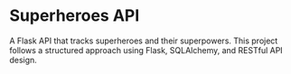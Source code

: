 # Superheroes API

A Flask API that tracks superheroes and their superpowers. This project follows a structured approach using Flask, SQLAlchemy, and RESTful API design.
